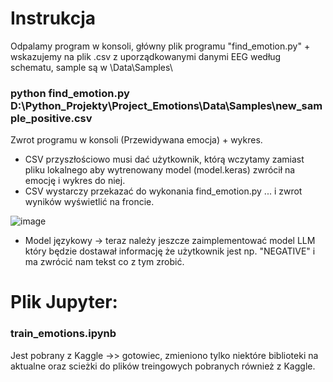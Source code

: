 # Instrukcja
Odpalamy program w konsoli, główny plik programu "find_emotion.py" + wskazujemy na plik .csv z uporządkowanymi danymi EEG według schematu, sample są w \Data\Samples\

### python find_emotion.py D:\Python_Projekty\Project_Emotions\Data\Samples\new_sample_positive.csv

Zwrot programu w konsoli (Przewidywana emocja) + wykres.
+ CSV przyszłościowo musi dać użytkownik, którą wczytamy zamiast pliku lokalnego aby wytrenowany model (model.keras) zwrócił na emocję i wykres do niej.
+ CSV wystarczy przekazać do wykonania find_emotion.py ... i zwrot wyników wyświetlić na froncie.

![image](https://github.com/user-attachments/assets/96eb1cc2-bdd4-40f4-95e6-c849f8f0fe8b)

+ Model językowy -> teraz należy jeszcze zaimplementować model LLM który będzie dostawał informację że użytkownik jest np. "NEGATIVE" i ma zwrócić nam tekst co z tym zrobić.

# Plik Jupyter:
### train_emotions.ipynb
Jest pobrany z Kaggle ->> gotowiec, zmieniono tylko niektóre biblioteki na aktualne oraz scieżki do plików treingowych pobranych również z Kaggle.
